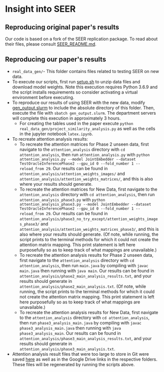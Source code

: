# Insight into SEER

## Reproducing original paper's results
Our code is based on a fork of the SEER replication package. To read about their files, please consult [SEER_README.md](SEER_README.md). 

## Reproducing our paper's results
* `real_data_gen/`- This folder contains files related to testing SEER on new data.
* To execute our scripts, first run [setup.sh](setup.sh) to unzip data files and download model weights. Note this execution requires Python 3.6.9 and the script installs requirements so consider activating a virtual environment before executing.
* To reproduce our results of using SEER with the new data, modify [gen_output.slurm](real_data_gen/gen_output.slurm) to include the absolute directory of this folder. Then, execute the file with `sbatch gen_output.slurm`. The department servers will complete this execution in approximately 3 hours.
    * For creating the tables used in the paper execute `python real_data_gen/project_similarity_analysis.py` as well as the cells in the jupyter notebook `latex.ipynb`.
* To recreate attention analysis results:
  * To recreate the attention matrices for Phase 2 unseen data, first navigate to the `attention_analysis` directory with `cd attention_analysis`, then run `attention_analysis.py` with `python attention_analysis.py --model JointEmbedder --dataset TestOracleInferencePhase2 --gpu_id 0 --fold_number 1 --reload_from 29`. Our results can be found in `attention_analysis/attention_weights_images/` and `attention_analysis/attention_weights_matrices/`, and this is also where your results should generate.
  * To recreate the attention matrices for New Data, first navigate to the `attention_analysis` directory with `cd attention_analysis`, then run `attention_analysis_phase3.py` with `python attention_analysis_phase3.py --model JointEmbedder --dataset TestOracleInferencePhase2 --gpu_id 0 --fold_number 1 --reload_from 29`. Our results can be found in `attention_analysis/phase3_no_try_except/attention_weights_images_phase3/` and `attention_analysis/attention_weights_matrices_phase3/`, and this is also where your results should generate. (Of note, while running, the script prints to the terminal methods for which it could not create the attention matrix mapping. This print statement is left here purposefully so as to keep track of what mappings are unavailable.)
  * To recreate the attention analysis results for Phase 2 unseen data, first navigate to the `attention_analysis` directory with `cd attention_analysis`, then run `main.java` by compiling with `javac main.java` then running with `java main`. Our results can be found in `attention_analysis/phase2_main_analysis_results.txt`, and your results should generate in `attention_analysis/phase2_main_analysis.txt`. (Of note, while running, the script prints to the terminal methods for which it could not create the attention matrix mapping. This print statement is left here purposefully so as to keep track of what mappings are unavailable.)
  * To recreate the attention analysis results for New Data, first navigate to the `attention_analysis` directory with `cd attention_analysis`, then run `phase3_analysis_main.java` by compiling with `javac phase3_analysis_main.java` then running with `java phase3_analysis_main`. Our results can be found in `attention_analysis/phase3_main_analysis_results.txt`, and your results should generate in `attention_analysis/phase3_main_analysis.txt`.
* Attention analysis result files that were too large to store in Git were saved [here](https://zenodo.org/record/7897397) as well as in the Google Drive links in the respective folders. These files will be regenerated by running the scripts above.
